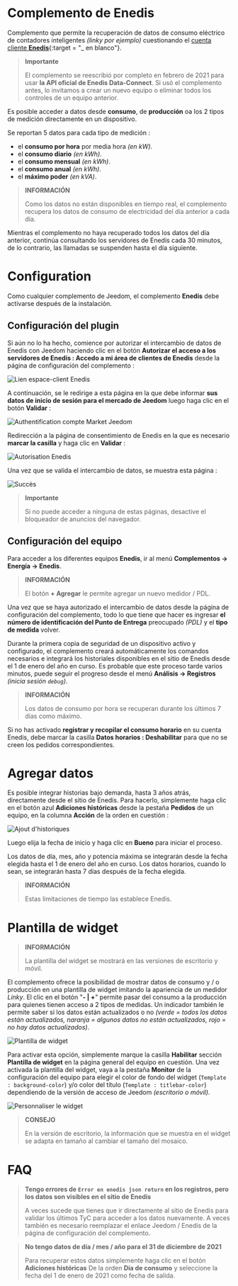 # Complemento de Enedis

Complemento que permite la recuperación de datos de consumo eléctrico de contadores inteligentes *(linky por ejemplo)* cuestionando el [cuenta cliente **Enedis**](https://mon-compte.enedis.fr/auth/XUI/#login/&realm=/enedis&forward=true){:target = "\_ en blanco"}.

>**Importante**
>
>El complemento se reescribió por completo en febrero de 2021 para usar **la API oficial de Enedis Data-Connect**. Si usó el complemento antes, lo invitamos a crear un nuevo equipo o eliminar todos los controles de un equipo anterior.

Es posible acceder a datos desde **consumo**, de **producción** oa los 2 tipos de medición directamente en un dispositivo.

Se reportan 5 datos para cada tipo de medición :
- el **consumo por hora** por media hora *(en kW)*.
- el **consumo diario** *(en kWh)*.
- el **consumo mensual** *(en kWh)*.
- el **consumo anual** *(en kWh)*.
- el **máximo poder** *(en kVA)*.

>**INFORMACIÓN**
>
>Como los datos no están disponibles en tiempo real, el complemento recupera los datos de consumo de electricidad del día anterior a cada día.

Mientras el complemento no haya recuperado todos los datos del día anterior, continúa consultando los servidores de Enedis cada 30 minutos, de lo contrario, las llamadas se suspenden hasta el día siguiente.

# Configuration

Como cualquier complemento de Jeedom, el complemento **Enedis** debe activarse después de la instalación.

## Configuración del plugin

Si aún no lo ha hecho, comience por autorizar el intercambio de datos de Enedis con Jeedom haciendo clic en el botón **Autorizar el acceso a los servidores de Enedis : Accedo a mi área de clientes de Enedis** desde la página de configuración del complemento :

![Lien espace-client Enedis](../images/link_enedis.png)

A continuación, se le redirige a esta página en la que debe informar **sus datos de inicio de sesión para el mercado de Jeedom** luego haga clic en el botón **Validar** :

![Authentification compte Market Jeedom](../images/Auth_Jeedom.png)

Redirección a la página de consentimiento de Enedis en la que es necesario **marcar la casilla** y haga clic en **Validar** :

![Autorisation Enedis](../images/Auth_Enedis.png)

Una vez que se valida el intercambio de datos, se muestra esta página :

![Succès](../images/Auth_Enedis_success.png)

>**Importante**
>
>Si no puede acceder a ninguna de estas páginas, desactive el bloqueador de anuncios del navegador.

## Configuración del equipo

Para acceder a los diferentes equipos **Enedis**, ir al menú **Complementos → Energía → Enedis**.

>**INFORMACIÓN**
>
>El botón **+ Agregar** le permite agregar un nuevo medidor / PDL.

Una vez que se haya autorizado el intercambio de datos desde la página de configuración del complemento, todo lo que tiene que hacer es ingresar **el número de identificación del Punto de Entrega** preocupado *(PDL)* y el **tipo de medida** volver.

Durante la primera copia de seguridad de un dispositivo activo y configurado, el complemento creará automáticamente los comandos necesarios e integrará los historiales disponibles en el sitio de Enedis desde el 1 de enero del año en curso. Es probable que este proceso tarde varios minutos, puede seguir el progreso desde el menú **Análisis → Registros** *(inicia sesión ``debug``)*.

>**INFORMACIÓN**
>
>Los datos de consumo por hora se recuperan durante los últimos 7 días como máximo.

Si no has activado **registrar y recopilar el consumo horario** en su cuenta Enedis, debe marcar la casilla **Datos horarios : Deshabilitar** para que no se creen los pedidos correspondientes.

# Agregar datos

Es posible integrar historias bajo demanda, hasta 3 años atrás, directamente desde el sitio de Enedis. Para hacerlo, simplemente haga clic en el botón azul **Adiciones históricas** desde la pestaña **Pedidos** de un equipo, en la columna **Acción** de la orden en cuestión :

![Ajout d'historiques](../images/enedis_addHistory.png)

Luego elija la fecha de inicio y haga clic en **Bueno** para iniciar el proceso.

Los datos de día, mes, año y potencia máxima se integrarán desde la fecha elegida hasta el 1 de enero del año en curso. Los datos horarios, cuando lo sean, se integrarán hasta 7 días después de la fecha elegida.

>**INFORMACIÓN**
>
>Estas limitaciones de tiempo las establece Enedis.

# Plantilla de widget

>**INFORMACIÓN**
>
>La plantilla del widget se mostrará en las versiones de escritorio y móvil.

El complemento ofrece la posibilidad de mostrar datos de consumo y / o producción en una plantilla de widget imitando la apariencia de un medidor *Linky*. El clic en el botón "**- \| +**" permite pasar del consumo a la producción para quienes tienen acceso a 2 tipos de medidas. Un indicador también le permite saber si los datos están actualizados o no *(verde = todos los datos están actualizados, naranja = algunos datos no están actualizados, rojo = no hay datos actualizados)*.

![Plantilla de widget](../images/enedis_screenshot1.png)

Para activar esta opción, simplemente marque la casilla **Habilitar** sección **Plantilla de widget** en la página general del equipo en cuestión. Una vez activada la plantilla del widget, vaya a la pestaña **Monitor** de la configuración del equipo para elegir el color de fondo del widget (`Template : background-color`) y/o color del título (`Template : titlebar-color`) dependiendo de la versión de acceso de Jeedom *(escritorio o móvil)*.

![Personnaliser le widget](../images/enedis_customizeWidget.png)

>**CONSEJO**
>
>En la versión de escritorio, la información que se muestra en el widget se adapta en tamaño al cambiar el tamaño del mosaico.

# FAQ

>**Tengo errores de `Error en enedis json return` en los registros, pero los datos son visibles en el sitio de Enedis**
>
>A veces sucede que tienes que ir directamente al sitio de Enedis para validar los últimos TyC para acceder a los datos nuevamente. A veces también es necesario reemplazar el enlace Jeedom / Enedis de la página de configuración del complemento.

>**No tengo datos de día / mes / año para el 31 de diciembre de 2021**
>
>Para recuperar estos datos simplemente haga clic en el botón **Adiciones históricas** De la orden **Día de consumo** y seleccione la fecha del 1 de enero de 2021 como fecha de salida.

